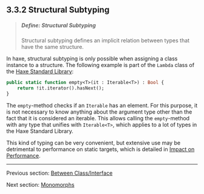 ## 3.3.2 Structural Subtyping

> ##### Define: Structural Subtyping
>
> Structural subtyping defines an implicit relation between types that have the same structure.


In haxe, structural subtyping is only possible when assigning a class instance to a structure. The following example is part of the `Lambda` class of the [Haxe Standard Library](6-Standard_Library.md):

```haxe
public static function empty<T>(it : Iterable<T>) : Bool {
	return !it.iterator().hasNext();
}
```
The `empty`-method checks if an `Iterable` has an element. For this purpose, it is not necessary to know anything about the argument type other than the fact that it is considered an iterable. This allows calling the `empty`-method with any type that unifies with `Iterable<T>`, which applies to a lot of types in the Haxe Standard Library.

This kind of typing can be very convenient, but extensive use may be detrimental to performance on static targets, which is detailed in [Impact on Performance](2.5.4-Impact_on_Performance.md).

---

Previous section: [Between Class/Interface](3.3.1-Between_Class_Interface.md)

Next section: [Monomorphs](3.3.3-Monomorphs.md)